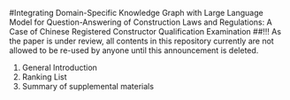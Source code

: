 #Integrating Domain-Specific Knowledge Graph with Large Language Model for Question-Answering of Construction Laws and Regulations: A Case of Chinese Registered Constructor Qualification Examination 
##!!! As the paper is under review, all contents in this repository currently are not allowed to be re-used by anyone until this announcement is deleted.

1. General Introduction
2. Ranking List
3. Summary of supplemental materials
